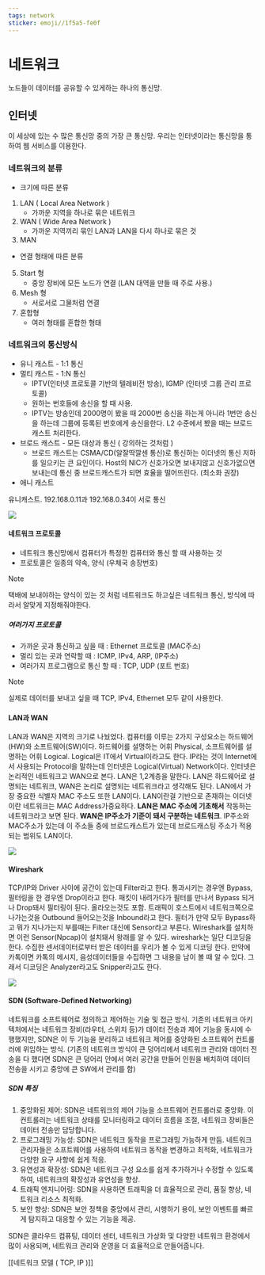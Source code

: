```yaml
---
tags: network
sticker: emoji//1f5a5-fe0f
---
```


# 네트워크
노드들이 데이터를 공유할 수 있게하는 하나의 통신망.

## 인터넷
이 세상에 있는 수 많은 통신망 중의 가장 큰 통신망. 우리는 인터넷이라는 통신망을 통하여 웹 서비스를 이용한다.
### 네트워크의 분류
- 크기에 따른 분류
1. LAN ( Local Area Network )
	-  가까운 지역을 하나로 묶은 네트워크 
2. WAN ( Wide Area Network )
	- 가까운 지역끼리 묶인 LAN과 LAN을 다시 하나로 묶은 것
3. MAN

- 연결 형태에 따른 분류
5. Start 형 
	- 중앙 장비에 모든 노드가 연결 (LAN 대역을 만들 때 주로 사용.)
6. Mesh 형 
	- 서로서로 그물처럼 연결
7. 혼합형 
	- 여러 형태를 혼합한 형태

### 네트워크의 통신방식
- 유니 캐스트 - 1:1 통신
- 멀티 캐스트 - 1:N 통신
	- IPTV(인터넷 프로토콜 기반의 텔레비전 방송), IGMP (인터넷 그룹 관리 프로토콜)
	- 원하는 번호들에 송신을 할 때 사용. 
	- IPTV는 방송인데 2000명이 봤을 때 2000번 송신을 하는게 아니라 1번만 송신을 하는데 그룹에 등록된 번호에게 송신을한다. L2 수준에서 봤을 때는 브로드 캐스트 처리한다.
- 브로드 캐스트 - 모든 대상과 통신 ( 강의하는 것처럼 )
	- 브로드 캐스트는 CSMA/CD(알잘딱깔센 통신)로 통신하는 이더넷의 통신 저하를 일으키는 큰 요인이다. Host의 NIC가 신호가오면 보내지않고 신호가없으면 보내는데 통신 중 브로드캐스트가 되면 효율을 떨어뜨린다. (최소화 권장)
- 애니 캐스트

유니캐스트. 192.168.0.11과 192.168.0.34이 서로 통신


![](https://i.imgur.com/JBH2T6f.jpg)


#### 네트워크 프로토콜
- 네트워크 통신망에서 컴퓨터가 특정한 컴퓨터와 통신 할 때 사용하는 것
- 프로토콜은 일종의 약속, 양식 (우체국 송장번호)

> [!NOTE]
> 택배에 보내야하는 양식이 있는 것 처럼 네트워크도 하고싶은 네트워크 통신, 방식에 따라서 알맞게 지정해줘야한다.
##### 여러가지 프로토콜
- 가까운 곳과 통신하고 싶을 때 : Ethernet 프로토콜 (MAC주소)
- 멀리 있는 곳과 연락할 때 : ICMP, IPv4, ARP, (IP주소)
- 여러가지 프로그램으로 통신 할 때 : TCP, UDP (포트 번호)
> [!NOTE]
> 실제로 데이터를 보내고 싶을 때 TCP, IPv4, Ethernet 모두 같이 사용한다.

#### LAN과 WAN
LAN과 WAN은 지역의 크기로 나눴었다. 
컴퓨터를 이루는 2가지 구성요소는 하드웨어(HW)와 소프트웨어(SW)이다. 하드웨어를 설명하는 어휘 Physical, 소프트웨어를 설명하는 어휘 Logical. Logical은 IT에서 Virtual이라고도 한다. IP라는 것이 Internet에서 사용되는 Protocol을 말하는데 인터넷은 Logical(Virtual) Network이다. 인터넷은 논리적인 네트워크고 WAN으로 본다. LAN은 1,2계층을 말한다. LAN은 하드웨어로 설명되는 네트워크, WAN은 논리로 설명되는 네트워크라고 생각해도 된다. LAN에서 가장 중요한 식별자 MAC 주소도 또한 LAN이다. LAN이란걸 기반으로 존재하는 이더넷이란 네트워크는 MAC Address가중요하다. **LAN은 MAC 주소에 기초해서** 작동하는 네트워크라고 보면 된다. **WAN은 IP주소가 기준이 돼서 구분하는 네트워크**.  IP주소와 MAC주소가 있는데 이 주소들 중에 브로드캐스트가 있는데 브로드캐스팅 주소가 적용되는 범위도 LAN이다.

![](https://i.imgur.com/WJWm1Pv.png)

#### Wireshark
TCP/IP와 Driver 사이에 공간이 있는데 Filter라고 한다. 통과시키는 경우엔 Bypass, 필터링을 한 경우엔 Drop이라고 한다. 패킷이 내려가다가 필터를 만나서 Bypass 되거나 Drop돼서 필터링이 된다. 올라오는것도 포함. 트래픽이 호스트에서 네트워크쪽으로 나가는것을 Outbound 들어오는것을 Inbound라고 한다. 
필터가 만약 모두 Bypass하고 뭐가 지나가는지 부를때는 Filter 대신에 Sensor라고 부른다. Wireshark를 설치하면 이런 Sensor(Npcap)이 설치돼서 왕래를 알 수 있다. wireshark는 일단 디코딩을 한다. 수집한 센서데이터로부터 받은 데이터를 우리가 볼 수 있게 디코딩 한다. 만약에 카톡이면 카톡의 메시지, 음성데이터들을 수집하면 그 내용을 남이 볼 때 알 수 있다. 그래서 디코딩은 Analyzer라고도 Snipper라고도 한다. 

![](https://i.imgur.com/k6oREqq.jpg)

#### SDN (Software-Defined Networking)
네트워크를 소프트웨어로 정의하고 제어하는 기술 및 접근 방식. 기존의 네트워크 아키텍처에서는 네트워크 장비(라우터, 스위치 등)가 데이터 전송과 제어 기능을 동시에 수행했지만, SDN은 이 두 기능을 분리하고 네트워크 제어를 중앙화된 소프트웨어 컨트롤러에 위임하는 방식. (기존의 네트워크 방식이 큰 덩어리에서 네트워크 관리와 데이터 전송을 다 했다면 SDN은 큰 덩어리 안에서 여러 공간을 만들어 인원을 배치하여 데이터 전송을 시키고 중앙에 큰 SW에서 관리를 함)
##### SDN 특징
1. 중앙화된 제어: SDN은 네트워크의 제어 기능을 소프트웨어 컨트롤러로 중앙화. 이 컨트롤러는 네트워크 상태를 모니터링하고 데이터 흐름을 조절, 네트워크 장비들은 데이터 전송만 담당합니다.
2. 프로그래밍 가능성: SDN은 네트워크 동작을 프로그래밍 가능하게 만듬. 네트워크 관리자들은 소프트웨어를 사용하여 네트워크 동작을 변경하고 최적화, 네트워크가 다양한 요구 사항에 쉽게 적응.
3. 유연성과 확장성: SDN은 네트워크 구성 요소를 쉽게 추가하거나 수정할 수 있도록 하여, 네트워크의 확장성과 유연성을 향상.
4. 트래픽 엔지니어링: SDN을 사용하면 트래픽을 더 효율적으로 관리, 품질 향상, 네트워크 리소스 최적화.
5. 보안 향상: SDN은 보안 정책을 중앙에서 관리, 시행하기 용이, 보안 이벤트를 빠르게 탐지하고 대응할 수 있는 기능을 제공.

SDN은 클라우드 컴퓨팅, 데이터 센터, 네트워크 가상화 및 다양한 네트워크 환경에서 많이 사용되며, 네트워크 관리와 운영을 더 효율적으로 만들어줍니다.



[[네트워크 모델 ( TCP, IP )]]

